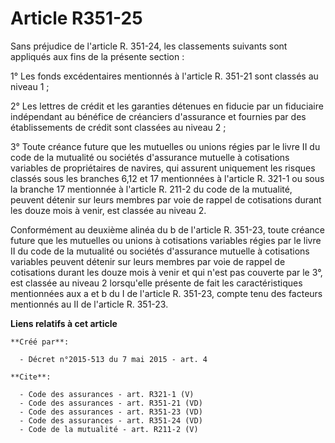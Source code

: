 # Article R351-25

Sans préjudice de l'article R. 351-24, les classements suivants sont appliqués aux fins de la présente section : 

1° Les fonds excédentaires mentionnés à l'article R. 351-21 sont classés au niveau 1 ; 

2° Les lettres de crédit et les garanties détenues en fiducie par un fiduciaire indépendant au bénéfice de créanciers
d'assurance et fournies par des établissements de crédit sont classées au niveau 2 ; 

3° Toute créance future que les mutuelles ou unions régies par le livre II du code de la mutualité ou sociétés d'assurance
mutuelle à cotisations variables de propriétaires de navires, qui assurent uniquement les risques classés sous les branches
6,12 et 17 mentionnées à l'article R. 321-1 ou sous la branche 17 mentionnée à l'article R. 211-2 du code de la mutualité,
peuvent détenir sur leurs membres par voie de rappel de cotisations durant les douze mois à venir, est classée au niveau 2. 

Conformément au deuxième alinéa du b de l'article R. 351-23, toute créance future que les mutuelles ou unions à cotisations
variables régies par le livre II du code de la mutualité ou sociétés d'assurance mutuelle à cotisations variables peuvent
détenir sur leurs membres par voie de rappel de cotisations durant les douze mois à venir et qui n'est pas couverte par le
3°, est classée au niveau 2 lorsqu'elle présente de fait les caractéristiques mentionnées aux a et b du I de l'article R.
351-23, compte tenu des facteurs mentionnés au II de l'article R. 351-23.

**Liens relatifs à cet article**

	**Créé par**:

	  - Décret n°2015-513 du 7 mai 2015 - art. 4

	**Cite**:

	  - Code des assurances - art. R321-1 (V)
	  - Code des assurances - art. R351-21 (VD)
	  - Code des assurances - art. R351-23 (VD)
	  - Code des assurances - art. R351-24 (VD)
	  - Code de la mutualité - art. R211-2 (V)
